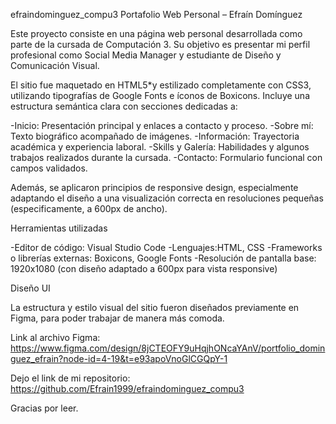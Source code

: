 efraindominguez_compu3
Portafolio Web Personal – Efraín Domínguez

Este proyecto consiste en una página web personal desarrollada como parte de la cursada de Computación 3. Su objetivo es presentar mi perfil profesional como Social Media Manager y estudiante de Diseño y Comunicación Visual.

El sitio fue maquetado en HTML5*y estilizado completamente con CSS3, utilizando tipografías de Google Fonts e íconos de Boxicons. Incluye una estructura semántica clara con secciones dedicadas a:

-Inicio: Presentación principal y enlaces a contacto y proceso.
-Sobre mí: Texto biográfico acompañado de imágenes.
-Información: Trayectoria académica y experiencia laboral.
-Skills y Galería: Habilidades y algunos trabajos realizados durante la cursada.
-Contacto: Formulario funcional con campos validados.

Además, se aplicaron principios de responsive design, especialmente adaptando el diseño a una visualización correcta en resoluciones pequeñas (especificamente, a 600px de ancho).

Herramientas utilizadas

-Editor de código: Visual Studio Code
-Lenguajes:HTML, CSS
-Frameworks o librerías externas: Boxicons, Google Fonts
-Resolución de pantalla base: 1920x1080 (con diseño adaptado a 600px para vista responsive)

Diseño UI

La estructura y estilo visual del sitio fueron diseñados previamente en Figma, para poder trabajar de manera más comoda.

Link al archivo Figma: https://www.figma.com/design/8jCTEOFY9uHqjhONcaYAnV/portfolio_dominguez_efrain?node-id=4-19&t=e93apoVnoGlCGQpY-1

Dejo el link de mi repositorio: https://github.com/Efrain1999/efraindominguez_compu3

Gracias por leer.
